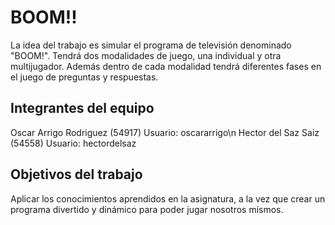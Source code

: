 # BOOM!!

La idea del trabajo es simular el programa de televisión denominado "BOOM!". Tendrá dos modalidades de juego, una individual y otra multijugador. Además dentro de cada modalidad tendrá diferentes fases en el juego de preguntas y respuestas.

## Integrantes del equipo

Oscar Arrigo Rodriguez (54917) Usuario: oscararrigo\n
Hector del Saz Saiz (54558) Usuario: hectordelsaz

## Objetivos del trabajo

Aplicar los conocimientos aprendidos en la asignatura, a la vez que crear un programa divertido y dinámico para poder jugar nosotros mismos.
